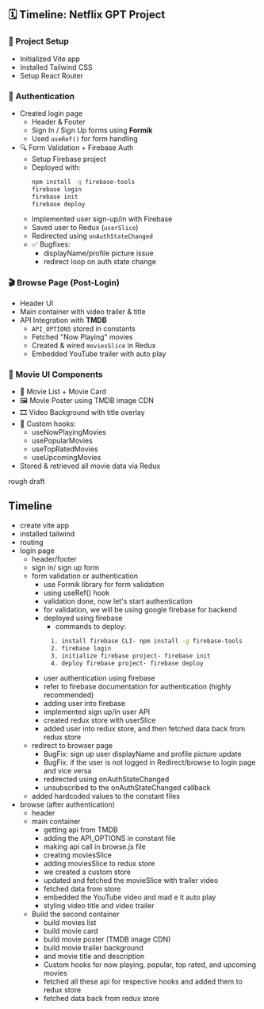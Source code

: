 ## 🗓️ Timeline: Netflix GPT Project

### 🔧 Project Setup
- Initialized Vite app  
- Installed Tailwind CSS  
- Setup React Router  

### 🔐 Authentication
- Created login page  
  - Header & Footer  
  - Sign In / Sign Up forms using **Formik**
  - Used `useRef()` for form handling  
- 🔍 Form Validation + Firebase Auth  
  - Setup Firebase project  
  - Deployed with:
    ```bash
    npm install -g firebase-tools
    firebase login
    firebase init
    firebase deploy
    ```
  - Implemented user sign-up/in with Firebase  
  - Saved user to Redux (`userSlice`)  
  - Redirected using `onAuthStateChanged`  
  - ✅ Bugfixes:
    - displayName/profile picture issue  
    - redirect loop on auth state change  

### 🎬 Browse Page (Post-Login)
- Header UI  
- Main container with video trailer & title  
- API Integration with **TMDB**  
  - `API_OPTIONS` stored in constants  
  - Fetched "Now Playing" movies  
  - Created & wired `moviesSlice` in Redux  
  - Embedded YouTube trailer with auto play  

### 🧩 Movie UI Components
- 🎥 Movie List + Movie Card  
- 🖼️ Movie Poster using TMDB image CDN  
- 🎞️ Video Background with title overlay  
- 🧠 Custom hooks:
  - useNowPlayingMovies  
  - usePopularMovies  
  - useTopRatedMovies  
  - useUpcomingMovies  
- Stored & retrieved all movie data via Redux  






rough draft

## Timeline
- create vite app
- installed tailwind
- routing
- login page
  - header/footer
  - sign in/ sign up form 
  - form validation or authentication
    - use Formik library for form validation
    - using useRef() hook
    - validation done, now let's start authentication
    - for validation, we will be using google firebase for backend
    - deployed using firebase
      - commands to deploy:
      ``` bash
        1. install firebase CLI- npm install -g firebase-tools
        2. firebase login
        3. initialize firebase project- firebase init
        4. deploy firebase project- firebase deploy
      ```
    - user authentication using firebase
    - refer to firebase documentation for authentication (highly recommended)
    - adding user into firebase
    - implemented sign up/in user API
    - created redux store with userSlice
    - added user into redux store, and then fetched data back from redux store
  - redirect to browser page 
    - BugFix: sign up user displayName and profile picture update
    - BugFix: if the user is not logged in Redirect/browse to login page and vice versa
    - redirected using onAuthStateChanged 
    - unsubscribed to the onAuthStateChanged callback
  - added
   hardcoded values to the constant files
- browse (after authentication)
  - header
  - main container
    - getting api from TMDB
    - adding the API_OPTIONS in constant file
    - making api call in browse.js file
    - creating moviesSlice
    - adding moviesSlice to redux store
    - we created a custom store
    - updated and fetched the movieSlice with trailer video
    - fetched data from store
    - embedded the YouTube video and mad e it auto play
    - styling video title and video trailer
  - Build the second container
    - build movies list
    - build movie card
    - build movie poster (TMDB image CDN)
    - build movie trailer background
    - and movie title and description
    - Custom hooks for now playing, popular, top rated, and upcoming movies
    - fetched all these api for respective hooks and added them to redux store
    - fetched data back from redux store